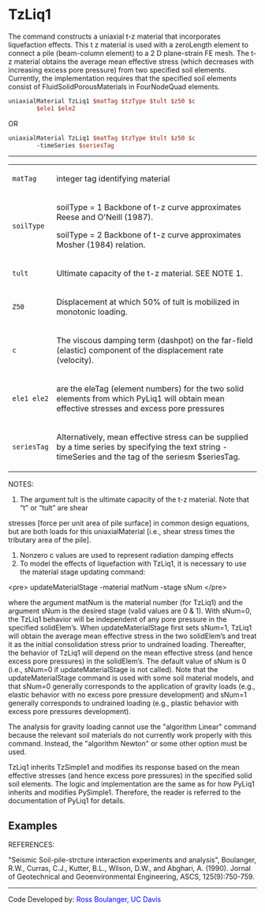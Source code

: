 # TzLiq1

<p>The command constructs a uniaxial t-z material that incorporates
liquefaction effects. This t z material is used with a zeroLength
element to connect a pile (beam-column element) to a 2 D plane-strain FE
mesh. The t-z material obtains the average mean effective stress (which
decreases with increasing excess pore pressure) from two specified soil
elements. Currently, the implementation requires that the specified soil
elements consist of FluidSolidPorousMaterials in FourNodeQuad
elements.</p>

```tcl
uniaxialMaterial TzLiq1 $matTag $tzType $tult $z50 $c
        $ele1 $ele2
```
<p>OR</p>

```tcl
uniaxialMaterial TzLiq1 $matTag $tzType $tult $z50 $c
        -timeSeries $seriesTag
```
<hr />
<table>
<tbody>
<tr class="odd">
<td><code class="parameter-table-variable">matTag</code></td>
<td><p>integer tag identifying material</p></td>
</tr>
<tr class="even">
<td><code class="parameter-table-variable">soilType</code></td>
<td><p>soilType = 1 Backbone of t-z curve approximates Reese and O'Neill
(1987).</p>
<p>soilType = 2 Backbone of t-z curve approximates Mosher (1984)
relation.</p></td>
</tr>
<tr class="odd">
<td><code class="parameter-table-variable">tult</code></td>
<td><p>Ultimate capacity of the t-z material. SEE NOTE 1.</p></td>
</tr>
<tr class="even">
<td><p><code class="parameter-table-variable">Z50</code></p></td>
<td><p>Displacement at which 50% of tult is mobilized in monotonic
loading.</p></td>
</tr>
<tr class="odd">
<td><code class="parameter-table-variable">c</code></td>
<td><p>The viscous damping term (dashpot) on the far-field (elastic)
component of the displacement rate (velocity).</p></td>
</tr>
<tr class="even">
<td><p><code class="parameter-table-variable">ele1 ele2</code></p></td>
<td><p>are the eleTag (element numbers) for the two solid elements from
which PyLiq1 will obtain mean effective stresses and excess pore
pressures</p></td>
</tr>
<tr class="odd">
<td><code class="parameter-table-variable">seriesTag</code></td>
<td><p>Alternatively, mean effective stress can be supplied by a time
series by specifying the text string -timeSeries and the tag of the
seriesm $seriesTag.</p></td>
</tr>
</tbody>
</table>
<p>NOTES:</p>
<ol>
<li>The argument tult is the ultimate capacity of the t-z material. Note
that “t” or “tult” are shear</li>
</ol>
<p>stresses [force per unit area of pile surface] in common design
equations, but are both loads for this uniaxialMaterial [i.e., shear
stress times the tributary area of the pile].</p>
<ol>
<li>Nonzero c values are used to represent radiation damping
effects</li>
<li>To model the effects of liquefaction with TzLiq1, it is necessary to
use the material stage updating command:</li>
</ol>
<p>&lt;pre&gt; updateMaterialStage -material matNum -stage sNum
&lt;/pre&gt;</p>
<p>where the argument matNum is the material number (for TzLiq1) and the
argument sNum is the desired stage (valid values are 0 &amp; 1). With
sNum=0, the TzLiq1 behavior will be independent of any pore pressure in
the specified solidElem’s. When updateMaterialStage first sets sNum=1,
TzLiq1 will obtain the average mean effective stress in the two
solidElem’s and treat it as the initial consolidation stress prior to
undrained loading. Thereafter, the behavior of TzLiq1 will depend on the
mean effective stress (and hence excess pore pressures) in the
solidElem’s. The default value of sNum is 0 (i.e., sNum=0 if
updateMaterialStage is not called). Note that the updateMaterialStage
command is used with some soil material models, and that sNum=0
generally corresponds to the application of gravity loads (e.g., elastic
behavior with no excess pore pressure development) and sNum=1 generally
corresponds to undrained loading (e.g., plastic behavior with excess
pore pressures development).</p>
<p>The analysis for gravity loading cannot use the "algorithm Linear"
command because the relevant soil materials do not currently work
properly with this command. Instead, the "algorithm Newton" or some
other option must be used.</p>
<p>TzLiq1 inherits TzSimple1 and modifies its response based on the mean
effective stresses (and hence excess pore pressures) in the specified
solid soil elements. The logic and implementation are the same as for
how PyLiq1 inherits and modifies PySimple1. Therefore, the reader is
referred to the documentation of PyLiq1 for details.</p>

## Examples

<p>REFERENCES:</p>
<p>"Seismic Soil-pile-strcture interaction experiments and analysis",
Boulanger, R.W., Curras, C.J., Kutter, B.L., Wilson, D.W., and Abghari,
A. (1990). Jornal of Geotechnical and Geoenvironmental Engineering,
ASCS, 125(9):750-759.</p>
<hr />
<p>Code Developed by: <span style="color:blue"> Ross Boulanger, UC
Davis </span></p>
